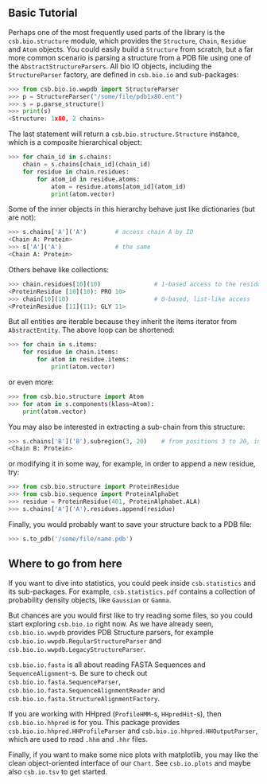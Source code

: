 ## Basic Tutorial

Perhaps one of the most frequently used parts of the library is 
the ``csb.bio.structure`` module, which provides the ``Structure``, 
``Chain``, ``Residue`` and ``Atom`` objects. You could easily build a 
``Structure`` from scratch, but a far more common scenario is parsing 
a structure from a PDB file using one of the ``AbstractStructureParsers``. 
All bio IO objects, including the ``StructureParser`` factory, are 
defined in ``csb.bio.io`` and sub-packages:

```python
>>> from csb.bio.io.wwpdb import StructureParser
>>> p = StructureParser("/some/file/pdb1x80.ent")
>>> s = p.parse_structure()
>>> print(s)
<Structure: 1x80, 2 chains>
```
     
The last statement will return a ``csb.bio.structure.Structure`` instance, 
which is a composite hierarchical object:

```python
>>> for chain_id in s.chains:
    chain = s.chains[chain_id](chain_id)
    for residue in chain.residues:
        for atom_id in residue.atoms:
            atom = residue.atoms[atom_id](atom_id)
            print(atom.vector)
```

Some of the inner objects in this hierarchy behave just like dictionaries (but are not):

```python
>>> s.chains['A']('A')        # access chain A by ID
<Chain A: Protein>
>>> s['A']('A')               # the same
<Chain A: Protein>
```

Others behave like collections:

```python
>>> chain.residues[10](10)               # 1-based access to the residues in the chain
<ProteinResidue [10](10): PRO 10>
>>> chain[10](10)                        # 0-based, list-like access
<ProteinResidue [11](11): GLY 11>
```

But all entities are iterable because they inherit the items iterator from 
``AbstractEntity``. The above loop can be shortened:

```python
>>> for chain in s.items:
    for residue in chain.items:
        for atom in residue.items:
            print(atom.vector)
```

or even more:

```python
>>> from csb.bio.structure import Atom
>>> for atom in s.components(klass=Atom):
    print(atom.vector)
```
 
You may also be interested in extracting a sub-chain from this structure:

```python
>>> s.chains['B']('B').subregion(3, 20)    # from positions 3 to 20, inclusive
<Chain B: Protein>
```

or modifying it in some way, for example, in order to append a new residue, try:

```python
>>> from csb.bio.structure import ProteinResidue
>>> from csb.bio.sequence import ProteinAlphabet
>>> residue = ProteinResidue(401, ProteinAlphabet.ALA)
>>> s.chains['A']('A').residues.append(residue)
```

Finally, you would probably want to save your structure back to a PDB file:

```python
>>> s.to_pdb('/some/file/name.pdb')
```

## Where to go from here

If you want to dive into statistics, you could peek inside ``csb.statistics`` 
and its sub-packages. For example, ``csb.statistics.pdf`` contains a collection 
of probability density objects, like ``Gaussian`` or ``Gamma``.

But chances are you would first like to try reading some files, so you could start 
exploring ``csb.bio.io`` right now. As we have already seen, ``csb.bio.io.wwpdb`` 
provides PDB Structure parsers, for example ``csb.bio.io.wwpdb.RegularStructureParser`` 
and ``csb.bio.io.wwpdb.LegacyStructureParser``.

``csb.bio.io.fasta`` is all about reading FASTA Sequences and ``SequenceAlignment``-s. 
Be sure to check out ``csb.bio.io.fasta.SequenceParser``, 
``csb.bio.io.fasta.SequenceAlignmentReader`` and ``csb.bio.io.fasta.StructureAlignmentFactory``.

If you are working with HHpred (``ProfileHMM``-s, ``HHpredHit``-s), then 
``csb.bio.io.hhpred`` is for you. This package provides ``csb.bio.io.hhpred.HHProfileParser`` 
and ``csb.bio.io.hhpred.HHOutputParser``, which are used to read ``.hhm`` and ``.hhr`` files.

Finally, if you want to make some nice plots with matplotlib, you may like the clean 
object-oriented interface of our ``Chart``. See ``csb.io.plots`` and maybe also 
``csb.io.tsv`` to get started.

